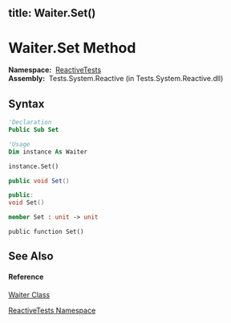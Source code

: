 title: Waiter.Set()
---
# Waiter.Set Method

**Namespace:**  [ReactiveTests](ReactiveTests/ReactiveTests)  
**Assembly:**  Tests.System.Reactive (in Tests.System.Reactive.dll)

## Syntax

```vb
'Declaration
Public Sub Set
```

```vb
'Usage
Dim instance As Waiter

instance.Set()
```

```csharp
public void Set()
```

```c++
public:
void Set()
```

```fsharp
member Set : unit -> unit 
```

```jscript
public function Set()
```

## See Also

#### Reference

[Waiter Class](Waiter/Waiter)

[ReactiveTests Namespace](ReactiveTests/ReactiveTests)
